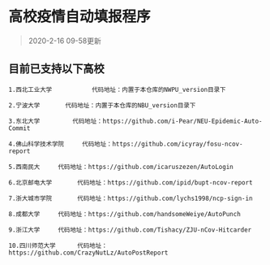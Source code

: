 # 高校疫情自动填报程序

> 2020-2-16	09-58更新

## 目前已支持以下高校

​	`1.西北工业大学			代码地址：内置于本仓库的NWPU_version目录下`

​	`2.宁波大学		  代码地址：内置于本仓库的NBU_version目录下`

​	`3.东北大学			代码地址：https://github.com/i-Pear/NEU-Epidemic-Auto-Commit`

​	`4.佛山科学技术学院		代码地址：https://github.com/icyray/fosu-ncov-report`

​	`5.西南民大		代码地址：https://github.com/icaruszezen/AutoLogin`

​	`6.北京邮电大学		代码地址：https://github.com/ipid/bupt-ncov-report`

​	`7.浙大城市学院		代码地址：https://github.com/lychs1998/ncp-sign-in`

​	`8.成都大学		代码地址：https://github.com/handsomeWeiye/AutoPunch`

​	`9.浙江大学		代码地址：https://github.com/Tishacy/ZJU-nCov-Hitcarder`

​	`10.四川师范大学		代码地址：https://github.com/CrazyNutLz/AutoPostReport`
